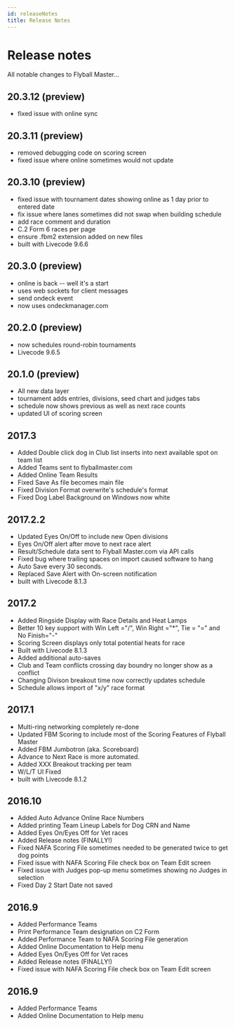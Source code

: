 ```yaml
---
id: releaseNotes
title: Release Notes
---
```


# Release notes

All notable changes to Flyball Master...

## 20.3.12 (preview)

* fixed issue with online sync

## 20.3.11 (preview)

* removed debugging code on scoring screen
* fixed issue where online sometimes would not update
  
## 20.3.10 (preview)

* fixed issue with tournament dates showing online as 1 day prior to entered date
* fix issue where lanes sometimes did not swap when building schedule
* add race comment and duration
* C.2 Form 6 races per page
* ensure .fbm2 extension added on new files
* built with Livecode 9.6.6

## 20.3.0 (preview)

* online is back -- well it's a start
* uses web sockets for client messages
* send ondeck event
* now uses ondeckmanager.com
## 20.2.0 (preview)

* now schedules round-robin tournaments
* Livecode 9.6.5
## 20.1.0 (preview)

* All new data layer
* tournament adds entries, divisions, seed chart and judges tabs
* schedule now shows previous as well as next race counts
* updated UI of scoring screen

## 2017.3

* Added Double click dog in Club list inserts into next available spot on team list
* Added Teams sent to flyballmaster.com
* Added Online Team Results
* Fixed Save As file becomes main file
* Fixed Division Format overwrite's schedule's format
* Fixed Dog Label Background on Windows now white

## 2017.2.2

* Updated Eyes On/Off to include new Open divisions
* Eyes On/Off alert after move to next race alert
* Result/Schedule data sent to Flyball Master.com via API calls
* Fixed bug where trailing spaces on import caused software to hang
* Auto Save every 30 seconds.
* Replaced Save Alert with On-screen notification
* built with Livecode 8.1.3

## 2017.2

* Added Ringside Display with Race Details and Heat Lamps
* Better 10 key support with Win Left ="/", Win Right ="\*", Tie = "=" and No Finish="-"
* Scoring Screen displays only total potential heats for race
* Built with Livecode 8.1.3 
* Added additional auto-saves
* Club and Team conflicts crossing day boundry no longer show as a conflict
* Changing Divison breakout time now correctly updates schedule
* Schedule allows import of "x/y" race format

## 2017.1

* Multi-ring networking completely re-done
* Updated FBM Scoring to include most of the Scoring Features of Flyball Master
* Added FBM Jumbotron \(aka. Scoreboard\)
* Advance to Next Race is more automated.
* Added XXX Breakout tracking per team
* W/L/T UI Fixed
* built with Livecode 8.1.2

## 2016.10

* Added Auto Advance Online Race Numbers
* Added printing Team Lineup Labels for Dog CRN and Name
* Added Eyes On/Eyes Off for Vet races
* Added Release notes \(FINALLY!\)
* Fixed NAFA Scoring File sometimes needed to be generated twice to get dog points
* Fixed issue with NAFA Scoring File check box on Team Edit screen
* Fixed issue with Judges pop-up menu sometimes showing no Judges in selection
* Fixed Day 2 Start Date not saved

## 2016.9

* Added Performance Teams
* Print Performance Team designation on C2 Form
* Added Performance Team to NAFA Scoring File generation
* Added Online Documentation to Help menu
* Added Eyes On/Eyes Off for Vet races
* Added Release notes \(FINALLY!\)
* Fixed issue with NAFA Scoring File check box on Team Edit screen

## 2016.9

* Added Performance Teams
* Added Online Documentation to Help menu




